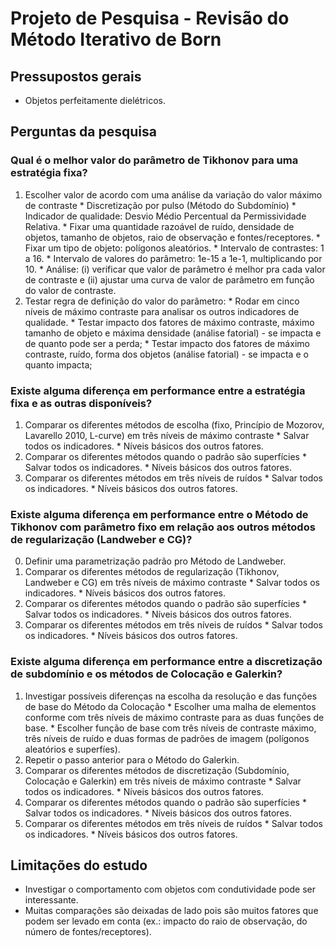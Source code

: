 # Projeto de Pesquisa - Revisão do Método Iterativo de Born

## Pressupostos gerais

* Objetos perfeitamente dielétricos.

## Perguntas da pesquisa

### Qual é o melhor valor do parâmetro de Tikhonov para uma estratégia fixa?
  1. Escolher valor de acordo com uma análise da variação do valor máximo de contraste
    * Discretização por pulso (Método do Subdomínio)
    * Indicador de qualidade: Desvio Médio Percentual da Permissividade Relativa.
    * Fixar uma quantidade razoável de ruído, densidade de objetos, tamanho de objetos, raio de observação e fontes/receptores.
    * Fixar um tipo de objeto: polígonos aleatórios.
    * Intervalo de contrastes: 1 a 16.
    * Intervalo de valores do parâmetro: 1e-15 a 1e-1, multiplicando por 10.
    * Análise: (i) verificar que valor de parâmetro é melhor pra cada valor de contraste e (ii) ajustar uma curva de valor de parâmetro em função do valor de contraste.
  2. Testar regra de definição do valor do parâmetro:
    * Rodar em cinco níveis de máximo contraste para analisar os outros indicadores de qualidade.
    * Testar impacto dos fatores de máximo contraste, máximo tamanho de objeto e máxima densidade (análise fatorial) - se impacta e de quanto pode ser a perda;
    * Testar impacto dos fatores de máximo contraste, ruído, forma dos objetos (análise fatorial) - se impacta e o quanto impacta;

### Existe alguma diferença em performance entre a estratégia fixa e as outras disponíveis?
  1. Comparar os diferentes métodos de escolha (fixo, Princípio de Mozorov, Lavarello 2010, L-curve) em três níveis de máximo contraste
    * Salvar todos os indicadores.
    * Níveis básicos dos outros fatores.
  2. Comparar os diferentes métodos quando o padrão são superfícies
    * Salvar todos os indicadores.
    * Níveis básicos dos outros fatores.
  3. Comparar os diferentes métodos em três níveis de ruídos
    * Salvar todos os indicadores.
    * Níveis básicos dos outros fatores.

### Existe alguma diferença em performance entre o Método de Tikhonov com parâmetro fixo em relação aos outros métodos de regularização (Landweber e CG)?
  0. Definir uma parametrização padrão pro Método de Landweber.
  1. Comparar os diferentes métodos de regularização (Tikhonov, Landweber e CG) em três níveis de máximo contraste
    * Salvar todos os indicadores.
    * Níveis básicos dos outros fatores.
  2. Comparar os diferentes métodos quando o padrão são superfícies
    * Salvar todos os indicadores.
    * Níveis básicos dos outros fatores.
  3. Comparar os diferentes métodos em três níveis de ruídos
    * Salvar todos os indicadores.
    * Níveis básicos dos outros fatores.

### Existe alguma diferença em performance entre a discretização de subdomínio e os métodos de Colocação e Galerkin?
  1. Investigar possíveis diferenças na escolha da resolução e das funções de base do Método da Colocação
    * Escolher uma malha de elementos conforme com três níveis de máximo contraste para as duas funções de base.
    * Escolher função de base com três níveis de contraste máximo, três níveis de ruído e duas formas de padrões de imagem (polígonos aleatórios e superfíes).
  2. Repetir o passo anterior para o Método do Galerkin.
  3. Comparar os diferentes métodos de discretização (Subdomínio, Colocação e Galerkin) em três níveis de máximo contraste
    * Salvar todos os indicadores.
    * Níveis básicos dos outros fatores.
  4. Comparar os diferentes métodos quando o padrão são superfícies
    * Salvar todos os indicadores.
    * Níveis básicos dos outros fatores.
  5. Comparar os diferentes métodos em três níveis de ruídos
    * Salvar todos os indicadores.
    * Níveis básicos dos outros fatores.

## Limitações do estudo

* Investigar o comportamento com objetos com condutividade pode ser interessante.
* Muitas comparações são deixadas de lado pois são muitos fatores que podem ser levado em conta (ex.: impacto do raio de observação, do número de fontes/receptores).
